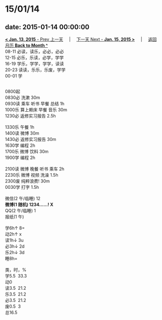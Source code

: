 # 15/01/14

date: 2015-01-14 00:00:00
---
[**< Jan. 13, 2015** - Prev 上一天](/lifelogs/2015/01/d13.html) &nbsp; &nbsp; | &nbsp; &nbsp; [下一天 Next - **Jan. 15, 2015 >**](/lifelogs/2015/01/d15.html) &nbsp; &nbsp; |  &nbsp; &nbsp; [返回月历 **Back to Month ^**](/lifelogs/2015/01/index.html)
<br/>08-11 必读，读乐，必必，必必<br/>12-15 必乐，乐读，必学，学学<br/>16-19 学乐，学学，学学，读读<br/>20-23 读读，乐乐，乐废，学学<br/>00-01 学<div><br/></div>0800起<br/>0830必 洗漱 30m<br/>0930读 乘车 听书 早餐 总结 1h<br/>1000乐 算上赖床 早餐 音乐 30m<br/>1230必 返修实习报告 2.5h<div><br/></div>1330乐 午餐 1h<br/>1400读 微博 30m<br/>1430必 返修实习报告 30m<br/>1630学 编程 2h<br/>1700乐 微博 饮料 30m<br/>1900学 编程 2h<div><br/></div>2100读 微博 晚餐 听书 乘车 2h<br/>2230乐 微博 视频 洗澡 1.5h<br/>2300废 纯粹浪费! 30m<br/>0030学 打字 1.5h<div><br/></div>微信(2 午/临睡) 12<br/><b>微博(1 随机) 1234……! X</b><br/>QQ(2 午/临睡) 1<br/>报纸(1 午)<div><br/></div>学6h↑ 8=<br/>动2h↑ x<br/>读1h↓ 3u<br/>必3h↓ 2d<br/>乐2h↓ 3d<br/>睡8h=<div><br/></div>类，时，%<br/>学5.5  33.3<br/>动0<br/>读3.5  21.2<br/>乐3.5  21.2<br/>必3.5  21.2<br/>废0.5  3<br/>总16.5</div>
